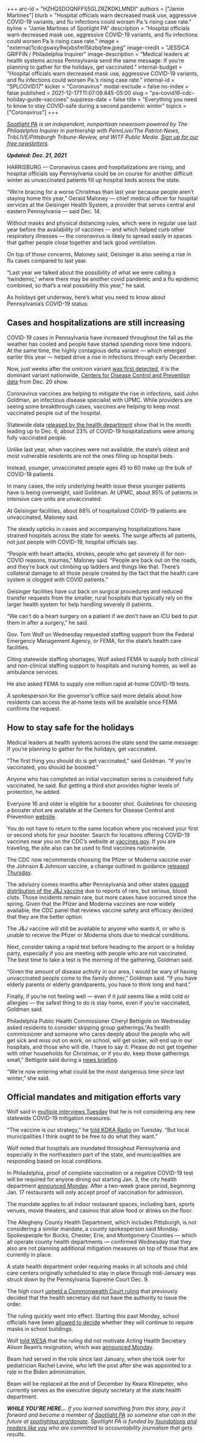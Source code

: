 +++
arc-id = "HZHQSDOQNFFS5GLZRZKDKLMNDI"
authors = ["Jamie Martines"]
blurb = "Hospital officials warn decreased mask use, aggressive COVID-19 variants, and flu infections could worsen Pa.’s rising case rate."
byline = "Jamie Martines of Spotlight PA"
description = "Hospital officials warn decreased mask use, aggressive COVID-19 variants, and flu infections could worsen Pa.’s rising case rate."
image = "external/1cdcgswxy9wjxbsfm15kzbq1ew.jpeg"
image-credit = "JESSICA GRIFFIN / Philadelphia Inquirer"
image-description = "Medical leaders at health systems across Pennsylvania send the same message: If you’re planning to gather for the holidays, get vaccinated."
internal-budget = "Hospital officials warn decreased mask use, aggressive COVID-19 variants, and flu infections could worsen Pa.’s rising case rate."
internal-id = "SPLCOVID17"
kicker = "Coronavirus"
modal-exclude = false
no-index = false
published = 2021-12-17T11:07:09.845-05:00
slug = "pa-covid19-cdc-holiday-guide-vaccines"
suppress-date = false
title = "Everything you need to know to stay COVID-safe during a second pandemic winter"
topics = ["Coronavirus"]
+++

<a href="https://www.spotlightpa.org/"><i>Spotlight PA</i></a><i> is an independent, nonpartisan newsroom powered by The Philadelphia Inquirer in partnership with PennLive/The Patriot-News, TribLIVE/Pittsburgh Tribune-Review, and WITF Public Media. </i><a href="https://www.spotlightpa.org/newsletters"><i>Sign up for our free newsletters</i></a><i>.</i>

<i><b>Updated: Dec. 21, 2021</b></i>

HARRISBURG —&nbsp;Coronavirus cases and hospitalizations are rising, and hospital officials say Pennsylvania could be on course for another difficult winter as unvaccinated patients fill up hospital beds across the state.

“We’re bracing for a worse Christmas than last year because people aren’t staying home this year,” Gerald Maloney — chief medical officer for hospital services at the Geisinger Health System, a provider that serves central and eastern Pennsylvania — said Dec. 14.

Without masks and physical distancing rules, which were in regular use last year before the availability of vaccines — and which helped curb other respiratory illnesses — the coronavirus is likely to spread easily in spaces that gather people close together and lack good ventilation.

On top of those concerns, Maloney said, Geisinger is also seeing a rise in flu cases compared to last year.

“Last year we talked about the possibility of what we were calling a ‘twindemic,’ where there may be another covid pandemic and a flu epidemic combined, so that’s a real possibility this year,” he said.

<script src="https://www.spotlightpa.org/embed.js" async></script><div data-spl-embed-version="1" data-spl-src="https://www.spotlightpa.org/embeds/newsletter/"></div>

As holidays get underway, here’s what you need to know about Pennsylvania’s COVID-19 status:

## Cases and hospitalizations are still increasing

COVID-19 cases in Pennsylvania have increased throughout the fall as the weather has cooled and people have started spending more time indoors. At the same time, the highly contagious delta variant — which emerged earlier this year — helped drive a rise in infections through early December.

Now, just weeks after the omicron variant <a href="https://www.spotlightpa.org/news/2021/12/coronavirus-omicron-explainer-pennsylvania-philadelphia-case/">was first detected</a>, it is the dominant variant nationwide, <a href="https://covid.cdc.gov/covid-data-tracker/#variant-proportions">Centers for Disease Control and Prevention data</a> from Dec. 20 show.

Coronavirus vaccines are helping to mitigate the rise in infections, said John Goldman, an infectious disease specialist with UPMC. While providers are seeing some breakthrough cases, vaccines are helping to keep most vaccinated people out of the hospital.

Statewide data <a href="https://web.archive.org/web/20220911224628/https://www.health.pa.gov/topics/disease/coronavirus/Pages/Post-Vaccination-Data.aspx">released by the health department</a> show that in the month leading up to Dec. 6, about 23% of COVID-19 hospitalizations were among fully vaccinated people.

Unlike last year, when vaccines were not available, the state’s oldest and most vulnerable residents are not the ones filling up hospital beds.

Instead, younger, unvaccinated people ages 45 to 60 make up the bulk of COVID-19 patients.

In many cases, the only underlying health issue these younger patients have is being overweight, said Goldman. At UPMC, about 95% of patients in intensive care units are unvaccinated.

At Geisinger facilities, about 88% of hospitalized COVID-19 patients are unvaccinated, Maloney said.

The steady upticks in cases and accompanying hospitalizations have strained hospitals across the state for weeks. The surge affects all patients, not just people with COVID-19, hospital officials say.

“People with heart attacks, strokes, people who get severely ill for non-COVID reasons, traumas,” Maloney said. “People are back out on the roads, and they’re back out climbing up ladders and things like that. There’s collateral damage to all those people created by the fact that the health care system is clogged with COVID patients.”

Geisinger facilities have cut back on surgical procedures and reduced transfer requests from the smaller, rural hospitals that typically rely on the larger health system for help handling severely ill patients.

“We can’t do a heart surgery on a patient if we don’t have an ICU bed to put them in after a surgery,” he said.

Gov. Tom Wolf on Wednesday requested staffing support from the Federal Emergency Management Agency, or FEMA, for the state’s health care facilities.

Citing statewide staffing shortages, Wolf asked FEMA to supply both clinical and non-clinical staffing support to hospitals and nursing homes, as well as ambulance services.

He also asked FEMA to supply one million rapid at-home COVID-19 tests.

A spokesperson for the governor’s office said more details about how residents can access the at-home tests will be available once FEMA confirms the request.

## How to stay safe for the holidays

Medical leaders at health systems across the state send the same message: If you’re planning to gather for the holidays, get vaccinated.

“The first thing you should do is get vaccinated,” said Goldman. “If you’re vaccinated, you should be boosted.”

Anyone who has completed an initial vaccination series is considered fully vaccinated, he said. But getting a third shot provides higher levels of protection, he added.

Everyone 16 and older is eligible for a booster shot. Guidelines for choosing a booster shot are available at the Centers for Disease Control and Prevention <a href="https://www.cdc.gov/coronavirus/2019-ncov/vaccines/booster-shot.html?s_cid=11706:cdc%20covid%20booster%20recommendations:sem.ga:p:RG:GM:gen:PTN:FY22">website</a>.

You do not have to return to the same location where you received your first or second shots for your booster. Search for locations offering COVID-19 vaccines near you on the CDC’s website at <a href="https://www.vaccines.gov/">vaccines.gov</a>. If you are traveling, the site also can be used to find vaccines nationwide.

The CDC now recommends choosing the Pfizer or Moderna vaccine over the Johnson &amp; Johnson vaccine, a change outlined in guidance <a href="https://www.cdc.gov/media/releases/2021/s1216-covid-19-vaccines.html">released Thursday</a>.

The advisory comes months after Pennsylvania and other states <a href="https://www.spotlightpa.org/news/2021/04/pa-coronavirus-covid-vaccine-johnson-and-johnson-prisons-wolf/">paused distribution of the J&amp;J vaccine</a> due to reports of rare, but serious, blood clots. Those incidents remain rare, but more cases have occurred since the spring. Given that the Pfizer and Moderna vaccines are now widely available, the CDC panel that reviews vaccine safety and efficacy decided that they are the better option.

The J&amp;J vaccine will still be available to anyone who wants it, or who is unable to receive the Pfizer or Moderna shots due to medical conditions.

Next, consider taking a rapid test before heading to the airport or a holiday party, especially if you are meeting with people who are not vaccinated. The best time to take a test is the morning of the gathering, Goldman said.

“Given the amount of disease activity in our area, I would be wary of having unvaccinated people come to the family dinner,” Goldman said. “If you have elderly parents or elderly grandparents, you have to think long and hard.”

Finally, if you’re not feeling well — even if it just seems like a mild cold or allergies — the safest thing to do is stay home, even if you’re vaccinated, Goldman said.

Philadelphia Public Health Commissioner Cheryl Bettigole on Wednesday asked residents to consider skipping group gatherings.”As health commissioner and someone who cares deeply about the people who will get sick and miss out on work, on school, will get sicker, will end up in our hospitals, and those who will die, I have to say it: Please do not get together with other households for Christmas, or if you do, keep those gatherings small,” Bettigole said during a <a href="https://www.youtube.com/watch?v=NYpkP7T0ePk">news briefing</a>.

“We’re now entering what could be the most dangerous time since last winter,” she said.

## Official mandates and mitigation efforts vary

Wolf said in <a href="https://www.wesa.fm/show/the-confluence/2021-12-14/pennsylvania-gov-tom-wolf-looks-to-final-year-in-office-and-impacts-of-covid-19">multiple interviews Tuesday</a> that he is not considering any new statewide COVID-19 mitigation measures.

“The vaccine is our strategy,” he <a href="https://www.audacy.com/kdkaradio/news/local/gov-wolf-has-no-plans-to-reimpose-statewide-mask-mandates">told KDKA Radio</a> on Tuesday. “But local municipalities I think ought to be free to do what they want.”

Wolf noted that hospitals are inundated throughout Pennsylvania and especially in the northeastern part of the state, and municipalities are responding based on local conditions.

In Philadelphia, proof of complete vaccination or a negative COVID-19 test will be required for anyone dining out starting Jan. 3, the city health department <a href="https://www.phila.gov/2021-12-13-you-will-need-to-be-fully-vaccinated-against-covid-to-enter-any-establishment-that-serves-food-in-philly/">announced Monday</a>. After a two-week grace period, beginning Jan. 17 restaurants will only accept proof of vaccination for admission.

The mandate applies to all indoor restaurant spaces, including bars, sports venues, movie theaters, and casinos that allow food or drinks on the floor.

The Allegheny County Health Department, which includes Pittsburgh, is not considering a similar mandate, a county spokesperson said Monday. Spokespeople for Bucks, Chester, Erie, and Montgomery Counties — which all operate county health departments — confirmed Wednesday that they also are not planning additional mitigation measures on top of those that are currently in place.

<script src="https://www.spotlightpa.org/embed.js" async></script><div data-spl-embed-version="1" data-spl-src="https://www.spotlightpa.org/embeds/donate/?eyebrow_text=SUPPORT%20SPOTLIGHT%20PA&cta_text=YES%2C%20TRIPLE%20MY%20GIFT&teaser_text=Support%20Spotlight%20PA's%20vital%20investigative%20journalism%20for%20Pennsylvania%20and%20for%20a%20limited%20time%2C%20all%20gifts%20will%20be%20TRIPLED."></div>

A state health department order requiring masks in all schools and child care centers originally scheduled to stay in place through mid-January was struck down by the Pennsylvania Supreme Court Dec. 9.

The high court <a href="https://www.spotlightpa.org/news/2021/09/pa-school-mask-mandate-lawsuit-amistad-project-trump/">upheld a Commonwealth Court ruling</a> that previously decided that the health secretary did not have the authority to issue the order.

The ruling quickly went into effect. Starting this past Monday, school officials have been <a href="https://triblive.com/local/valley-news-dispatch/most-local-school-districts-move-to-mask-optional-policies-following-court-ruling/">allowed to decide</a> whether they will continue to require masks in school buildings.

Wolf <a href="https://www.wesa.fm/show/the-confluence/2021-12-14/pennsylvania-gov-tom-wolf-looks-to-final-year-in-office-and-impacts-of-covid-19">told WESA</a> that the ruling did not motivate Acting Health Secretary Alison Beam’s resignation, which was <a href="https://www.wesa.fm/health-science-tech/2021-12-13/pennsylvanias-acting-health-secretary-to-step-down">announced Monday</a>.

Beam had served in the role since last January, when she took over for pediatrician Rachel Levine, who left the post after she was appointed to a role in the Biden administration.

Beam will be replaced at the end of December by Keara Klinepeter, who currently serves as the executive deputy secretary at the state health department.

<i><b>WHILE YOU’RE HERE...</b></i><i> If you learned something from this story, pay it forward and become a member of </i><a href="https://www.spotlightpa.org/"><i>Spotlight PA</i></a><i> so someone else can in the future at </i><a href="http://spotlightpa.org/donate"><i>spotlightpa.org/donate</i></a><i>. Spotlight PA is funded by</i><a href="https://www.spotlightpa.org/support"><i> foundations</i></a><i> </i><a href="https://www.spotlightpa.org/support"><i>and readers like you</i></a><i> who are committed to accountability journalism that gets results.</i>
